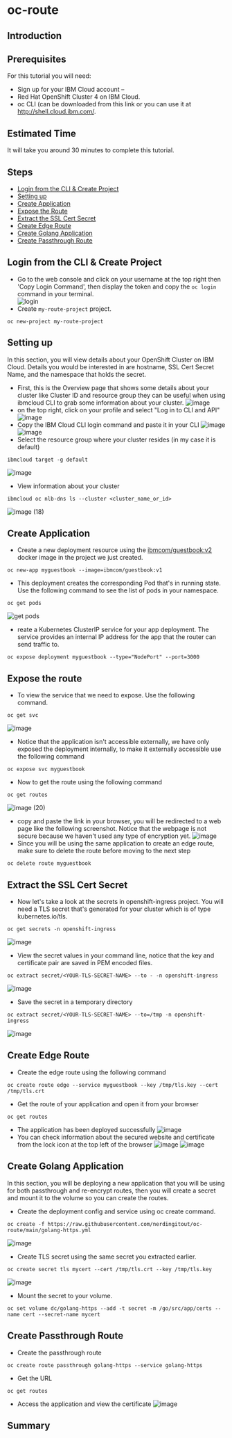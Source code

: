 # oc-route
## Introduction
## Prerequisites
For this tutorial you will need:
- Sign up for your IBM Cloud account – 
- Red Hat OpenShift Cluster 4 on IBM Cloud.
- oc CLI (can be downloaded from this link or you can use it at http://shell.cloud.ibm.com/.
## Estimated Time
It will take you around 30 minutes to complete this tutorial.
## Steps
- [Login from the CLI & Create Project](https://github.com/nerdingitout/oc-route#login-from-the-cli--create-project)
- [Setting up](https://github.com/nerdingitout/oc-route#setting-up)
- [Create Application](https://github.com/nerdingitout/oc-route#create-application)
- [Expose the Route](https://github.com/nerdingitout/oc-route#expose-the-route)
- [Extract the SSL Cert Secret](https://github.com/nerdingitout/oc-route#extract-the-ssl-cert-secret)
- [Create Edge Route](https://github.com/nerdingitout/oc-route#create-edge-route)
- [Create Golang Application](https://github.com/nerdingitout/oc-route/blob/main/README.md#create-golang-application)
- [Create Passthrough Route](https://github.com/nerdingitout/oc-route#create-passthrough-route)
## Login from the CLI & Create Project
- Go to the web console and click on your username at the top right then 'Copy Login Command', then display the token and copy the ```oc login``` command in your terminal.<br>
![login](https://user-images.githubusercontent.com/36239840/97104809-26821500-16d0-11eb-936e-c2b7fb914523.JPG)<br>
- Create ```my-route-project``` project.
```
oc new-project my-route-project
```
## Setting up
In this section, you will view details about your OpenShift Cluster on IBM Cloud. Details you would be interested in are hostname, SSL Cert Secret Name, and the namespace that holds the secret.
- First, this is the Overview page that shows some details about your cluster like Cluster ID and resource group they can be useful when using ibmcloud CLI to grab some information about your cluster.
![image](https://user-images.githubusercontent.com/36239840/113106747-2b656a80-9214-11eb-82ef-4cc6efcd967b.png)
- on the top right, click on your profile and select "Log in to CLI and API"
![image](https://user-images.githubusercontent.com/36239840/113106901-551e9180-9214-11eb-8d61-15445a3b7215.png)
- Copy the IBM Cloud CLI login command and paste it in your CLI
![image](https://user-images.githubusercontent.com/36239840/113106986-6b2c5200-9214-11eb-857f-46d7dcdd266d.png)
![image](https://user-images.githubusercontent.com/36239840/113107025-75e6e700-9214-11eb-8a95-a04005b3002a.png)
- Select the resource group where your cluster resides (in my case it is default)
```
ibmcloud target -g default
```
![image](https://user-images.githubusercontent.com/36239840/113107089-8ac37a80-9214-11eb-948a-4b1548b5df81.png)
- View information about your cluster
```
ibmcloud oc nlb-dns ls --cluster <cluster_name_or_id>
```
![image (18)](https://user-images.githubusercontent.com/36239840/113107233-bcd4dc80-9214-11eb-8eae-25c4b6a2c201.png)

## Create Application
- Create a new deployment resource using the [ibmcom/guestbook:v2](https://hub.docker.com/r/ibmcom/guestbook/tags) docker image in the project we just created.
```
oc new-app myguestbook --image=ibmcom/guestbook:v1
```
- This deployment creates the corresponding Pod that's in running state. Use the following command to see the list of pods in your namespace.
```
oc get pods
```
![get pods](https://user-images.githubusercontent.com/36239840/97298061-5534f280-186c-11eb-9dbb-982f2f1c20e0.JPG)
- reate a Kubernetes ClusterIP service for your app deployment. The service provides an internal IP address for the app that the router can send traffic to.
```
oc expose deployment myguestbook --type="NodePort" --port=3000
```
## Expose the route
- To view the service that we need to expose. Use the following command.<br>
```
oc get svc
```
![image](https://user-images.githubusercontent.com/36239840/113107705-484e6d80-9215-11eb-8b4c-3ff6ff9f0895.png)
- Notice that the application isn't accessible externally, we have only exposed the deployment internally, to make it externally accessible use the following command
```
oc expose svc myguestbook 
```
- Now to get the route using the following command
```
oc get routes
```
![image (20)](https://user-images.githubusercontent.com/36239840/113109494-1c33ec00-9217-11eb-8c96-675a6efdff35.png)
- copy and paste the link in your browser, you will be redirected to a web page like the following screenshot. Notice that the webpage is not secure because we haven't used any type of encryption yet.
![image](https://user-images.githubusercontent.com/36239840/113109564-281fae00-9217-11eb-843c-6a01474ace7a.png)
- Since you will be using the same application to create an edge route, make sure to delete the route before moving to the next step
```
oc delete route myguestbook
```
## Extract the SSL Cert Secret
- Now let's take a look at the secrets in openshift-ingress project. You will need a TLS secret that's generated for your cluster which is of type kubernetes.io/tls.
```
oc get secrets -n openshift-ingress
```
![image](https://user-images.githubusercontent.com/36239840/113153878-8e70f480-9248-11eb-843c-5884a84cd398.png)
- View the secret values in your command line, notice that the key and certificate pair are saved in PEM encoded files.
```
oc extract secret/<YOUR-TLS-SECRET-NAME> --to - -n openshift-ingress
```
![image](https://user-images.githubusercontent.com/36239840/113154158-c8da9180-9248-11eb-8cb5-acf2c3bd3423.png)
- Save the secret in a temporary directory
```
oc extract secret/<YOUR-TLS-SECRET-NAME> --to=/tmp -n openshift-ingress
```
![image](https://user-images.githubusercontent.com/36239840/113154290-f0315e80-9248-11eb-843f-18bc881c6d12.png)
## Create Edge Route
- Create the edge route using the following command
```
oc create route edge --service myguestbook --key /tmp/tls.key --cert /tmp/tls.crt
```
- Get the route of your application and open it from your browser
```
oc get routes
```
- The application has been deployed successfully
![image](https://user-images.githubusercontent.com/36239840/113154769-68981f80-9249-11eb-965d-3a2f6048df46.png)
- You can check information about the secured website and certificate from the lock icon at the top left of the browser
![image](https://user-images.githubusercontent.com/36239840/113154821-764da500-9249-11eb-8916-559c5e4fd575.png)
![image](https://user-images.githubusercontent.com/36239840/113154850-7c438600-9249-11eb-8b58-2bc906abac9d.png)
## Create Golang Application
In this section, you will be deploying a new application that you will be using for both passthrough and re-encrypt routes, then you will create a secret and mount it to the volume so you can create the routes.
- Create the deployment config and service using oc create command.
```
oc create -f https://raw.githubusercontent.com/nerdingitout/oc-route/main/golang-https.yml
```
![image](https://user-images.githubusercontent.com/36239840/113155813-7bf7ba80-924a-11eb-81b0-1b574e925707.png)
- Create TLS secret using the same secret you extracted earlier. 
```
oc create secret tls mycert --cert /tmp/tls.crt --key /tmp/tls.key
```
![image](https://user-images.githubusercontent.com/36239840/113155891-903bb780-924a-11eb-911e-573ca4289450.png)
- Mount the secret to your volume.
```
oc set volume dc/golang-https --add -t secret -m /go/src/app/certs --name cert --secret-name mycert
```
## Create Passthrough Route
- Create the passthrough route
```
oc create route passthrough golang-https --service golang-https
```
- Get the URL
```
oc get routes
```
- Access the application and view the certificate
![image](https://user-images.githubusercontent.com/36239840/113156191-d264f900-924a-11eb-8565-70d79731a61f.png)
## Summary
